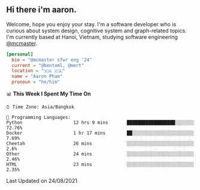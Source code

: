 <h2><b>Hi there i'm aaron. </b></h2>

Welcome, hope you enjoy your stay. I'm a software developer who is curious about system design, cognitive system and graph-related topics. I'm currently based at Hanoi, Vietnam, studying software engineering [@mcmaster](https://www.mcmaster.ca/).

```toml
[personal]
  bio = "@mcmaster sfwr eng '24"
  current = "@bentoml, @mmrt"
  location = "🇻🇳 🇨🇦"
  name = "Aaron Pham"
  pronoun = "he/him"
```
<!--<img src="https://github-readme-stats.vercel.app/api?username=aarnphm&show_icons=true&count_private=true&theme=dark" height="170"/>-->
<!--<img src="https://github-readme-stats.vercel.app/api/top-langs/?username=aarnphm&layout=compact&hide=css&theme=dark" height="170" />-->

<!--START_SECTION:waka-->
📊 **This Week I Spent My Time On** 

```text
⌚︎ Time Zone: Asia/Bangkok

💬 Programming Languages: 
Python                   12 hrs 9 mins       ██████████████████░░░░░░░   72.76% 
Docker                   1 hr 17 mins        ██░░░░░░░░░░░░░░░░░░░░░░░   7.69% 
Cheetah                  26 mins             ░░░░░░░░░░░░░░░░░░░░░░░░░   2.6% 
Other                    24 mins             ░░░░░░░░░░░░░░░░░░░░░░░░░   2.46% 
HTML                     23 mins             ░░░░░░░░░░░░░░░░░░░░░░░░░   2.35%

```


 Last Updated on 24/08/2021
<!--END_SECTION:waka-->
